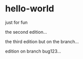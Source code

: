 # hello-world
just for fun

the second edition...

the third edition but on the branch...

edition on branch bug123...
